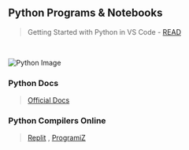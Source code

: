 ## Python Programs & Notebooks

> 

> Getting Started with Python in VS Code - [READ](https://code.visualstudio.com/docs/python/python-tutorial)

<br />

![Python Image](https://github.com/Koushikon/Py.Programs/blob/main/Python-3.svg?raw=true)
<br />

### Python Docs
> [Official Docs](https://docs.python.org/3/)

### Python Compilers Online
> [Replit](https://replit.com/languages/python3) ,
> [ProgramiZ](https://www.programiz.com/python-programming/online-compiler/)